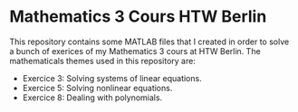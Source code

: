 # Mathematics 3 Cours HTW Berlin
This repository contains some MATLAB files that I created in order to solve a bunch of exerices of my Mathematics 3 cours at HTW Berlin.
The mathematicals themes used in this repository are:
* Exercice 3: Solving systems of linear equations.
* Exercice 5: Solving nonlinear equations.
* Exercice 8: Dealing with polynomials.

